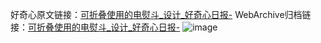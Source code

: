 好奇心原文链接：[可折叠使用的电熨斗_设计_好奇心日报-](https://www.qdaily.com/articles/2803.html)
WebArchive归档链接：[可折叠使用的电熨斗_设计_好奇心日报-](http://web.archive.org/web/20190623151508/https://www.qdaily.com/articles/2803.html)
![image](http://ww3.sinaimg.cn/large/007d5XDply1g3v6klmqgsj30u02o9toy)